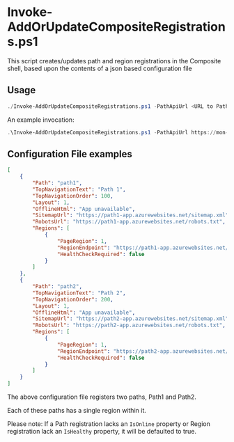 # Invoke-AddOrUpdateCompositeRegistrations.ps1

This script creates/updates path and region registrations in the Composite shell, based upon the contents of a json based configuration file

## Usage

```powershell
./Invoke-AddOrUpdateCompositeRegistrations.ps1 -PathApiUrl <URL to Path API> -RegionApiUrl <URL to Region API> -RegistrationFile <Path To Registration File>
```

An example invocation:

```powershell
.\Invoke-AddOrUpdateCompositeRegistrations.ps1 -PathApiUrl https://mon-dev-compui-paths-fa.azurewebsites.net/api -RegionApiUrl https://mon-dev-compui-regions-fa.azurewebsites.net/api -RegistrationFile C:\Repos\mon-app-jobprofiles\Resources\PageRegistration\registration.json
```

## Configuration File examples

```json
[
    {
        "Path": "path1",
        "TopNavigationText": "Path 1",
        "TopNavigationOrder": 100,
        "Layout": 1,
        "OfflineHtml": "App unavailable",
        "SitemapUrl": "https://path1-app.azurewebsites.net/sitemap.xml",
        "RobotsUrl": "https://path1-app.azurewebsites.net/robots.txt",
        "Regions": [
            {
                "PageRegion": 1,
                "RegionEndpoint": "https://path1-app.azurewebsites.net/path1/{0}/htmlhead",
                "HealthCheckRequired": false
            }
        ]
    },
    {
        "Path": "path2",
        "TopNavigationText": "Path 2",
        "TopNavigationOrder": 200,
        "Layout": 1,
        "OfflineHtml": "App unavailable",
        "SitemapUrl": "https://path2-app.azurewebsites.net/sitemap.xml",
        "RobotsUrl": "https://path2-app.azurewebsites.net/robots.txt",
        "Regions": [
            {
                "PageRegion": 1,
                "RegionEndpoint": "https://path2-app.azurewebsites.net/path2/{0}/htmlhead",
                "HealthCheckRequired": false
            }
        ]
    }
]
```

The above configuration file registers two paths, Path1 and Path2.

Each of these paths has a single region within it.

Please note:
If a Path registration lacks an `IsOnline` property or Region registration lack an `IsHealthy` property,  it will be defaulted to true.
